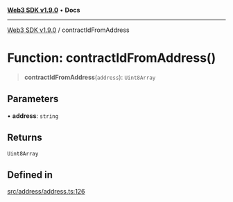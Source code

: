 [**Web3 SDK v1.9.0**](../README.md) • **Docs**

***

[Web3 SDK v1.9.0](../globals.md) / contractIdFromAddress

# Function: contractIdFromAddress()

> **contractIdFromAddress**(`address`): `Uint8Array`

## Parameters

• **address**: `string`

## Returns

`Uint8Array`

## Defined in

[src/address/address.ts:126](https://github.com/Mystic-Nayy/alephium-web3/blob/ee41f5e0e7d7fb0b155fe62f05b2ac03772895ca/packages/web3/src/address/address.ts#L126)
